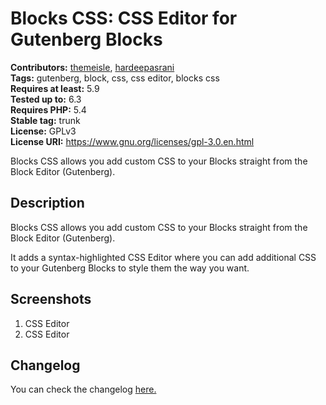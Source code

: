 # Blocks CSS: CSS Editor for Gutenberg Blocks #
**Contributors:** [themeisle](https://profiles.wordpress.org/themeisle/), [hardeepasrani](https://profiles.wordpress.org/hardeepasrani/)  
**Tags:** gutenberg, block, css, css editor, blocks css  
**Requires at least:** 5.9      
**Tested up to:** 6.3  
**Requires PHP:** 5.4    
**Stable tag:** trunk  
**License:** GPLv3    
**License URI:** https://www.gnu.org/licenses/gpl-3.0.en.html    

Blocks CSS allows you add custom CSS to your Blocks straight from the Block Editor (Gutenberg).

## Description ##

Blocks CSS allows you add custom CSS to your Blocks straight from the Block Editor (Gutenberg).

It adds a syntax-highlighted CSS Editor where you can add additional CSS to your Gutenberg Blocks to style them the way you want.

## Screenshots ##

1. CSS Editor
2. CSS Editor

## Changelog ##

You can check the changelog [here.](https://github.com/Codeinwp/otter-blocks/blob/master/CHANGELOG.md)
